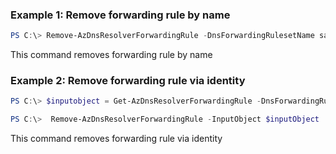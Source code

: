 ### Example 1: Remove forwarding rule by name
```powershell
PS C:\> Remove-AzDnsResolverForwardingRule -DnsForwardingRulesetName sampleForwardingRuleset -Name sampleForwardingRule -ResourceGroupName powershell-test-rg
```

This command removes forwarding rule by name

### Example 2: Remove forwarding rule via identity
```powershell
PS C:\> $inputobject = Get-AzDnsResolverForwardingRule -DnsForwardingRulesetName DnsResolverName -ResourceGroupName sampleRG -Name forwardingRule

PS C:\>  Remove-AzDnsResolverForwardingRule -InputObject $inputObject
```

This command removes forwarding rule via identity

